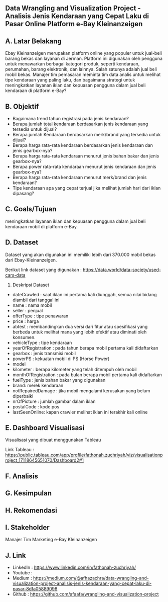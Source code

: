 

## Data Wrangling and Visualization Project - Analisis Jenis Kendaraan yang Cepat Laku di Pasar Online Platform e-Bay Kleinanzeigen


## A. Latar Belakang

Ebay Kleinanzeigen merupakan platform online yang populer untuk jual-beli barang bekas dan layanan di Jerman. Platform ini digunakan oleh pengguna untuk menawarkan berbagai kategori produk, seperti kendaraan, perumahan, barang elektronik, dan lainnya. Salah satunya adalah jual beli mobil bekas. Manajer tim pemasaran meminta tim data analis untuk melihat tipe kendaraan yang paling laku, dan bagaimana strategi untuk meningkatkan layanan iklan dan kepuasan pengguna dalam jual beli kendaraan di platform e-Bay?

## B. Objektif

* Bagaimana trend tahun registrasi pada jenis kendaraan?
* Berapa jumlah total kendaraan berdasarkan jenis kendaraan yang tersedia untuk dijual?
* Berapa jumlah Kendaraan berdasarkan merk/brand yang tersedia untuk dijual?
* Berapa harga rata-rata kendaraan berdasarkan jenis kendaraan dan jenis gearbox-nya?
* Berapa harga rata-rata kendaraan menurut jenis bahan bakar dan jenis gearbox-nya?
* Berapa power rata-rata kendaraan menurut jenis kendaraan dan jenis gearbox-nya?
* Berapa harga rata-rata kendaraan menurut merk/brand dan jenis kendaraan?
* Tipe kendaraan apa yang cepat terjual jika melihat jumlah hari dari iklan dipasang?

## C. Goals/Tujuan

meningkatkan layanan iklan dan kepuasan pengguna dalam jual beli kendaraan mobil di platform e-Bay.

## D. Dataset

Dataset yang akan digunakan ini memiliki lebih dari 370.000 mobil bekas dari Ebay-Kleinanzeigen.

Berikut link dataset yang digunakan : https://data.world/data-society/used-cars-data

1. Deskripsi Dataset
- dateCrawled : saat iklan ini pertama kali diunggah, semua nilai bidang diambil dari tanggal ini
- name : nama mobil
- seller : penjual
- offerType : tipe penawaran
- price : harga
- abtest : membandingkan dua versi dari fitur atau spesifikasi yang berbeda untuk melihat mana yang lebih efektif atau diminati oleh konsumen.
- vehicleType : tipe kendaraan
- yearOfRegistration : pada tahun berapa mobil pertama kali didaftarkan
- gearbox : jenis transmisi mobil
- powerPS : kekuatan mobil di PS (Horse Power)
- model
- kilometer : berapa kilometer yang telah ditempuh oleh mobil
- monthOfRegistration : pada bulan berapa mobil pertama kali didaftarkan
- fuelType : jenis bahan bakar yang digunakan
- brand: merek kendaraan
- notRepairedDamage : jika mobil mengalami kerusakan yang belum diperbaiki
- nrOfPicture : jumlah gambar dalam iklan
- postalCode : kode pos
- lastSeenOnline: kapan crawler melihat iklan ini terakhir kali online

## E. Dashboard Visualisasi

Visualisasi yang dibuat menggunakan Tableau

Link Tableau : https://public.tableau.com/app/profile/fathonah.zuchriyah/viz/visualisationproject_17118645651070/Dashboard2#1


## F. Analisis

## G. Kesimpulan

## H. Rekomendasi

## I. Stakeholder
Manajer Tim Marketing e-Bay Kleinanzeigen

## J. Link
* LinkedIn : https://www.linkedin.com/in/fathonah-zuchriyah/
* Youtube :
* Medium : https://medium.com/@afhazachra/data-wrangling-and-visualization-project-analisis-jenis-kendaraan-yang-cepat-laku-di-pasar-8dfa05889098
* Github : https://github.com/afaafa/wrangling-and-visualization-project
